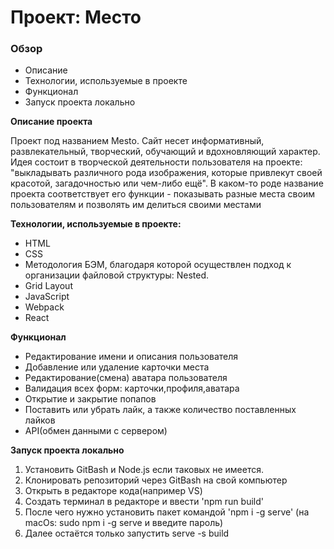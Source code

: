 # Проект: Место

### Обзор

* Описание
* Технологии, используемые в проекте
* Функционал
* Запуск проекта локально

**Описание проекта**

Проект под названием Mesto. Сайт несет информативный, развлекательный, творческий, обучающий и вдохновляющий характер. Идея состоит в творческой деятельности пользователя на проекте: "выкладывать различного рода изображения, которые привлекут своей красотой, загадочностью или чем-либо ещё". В каком-то роде название проекта соответствует его функции - показывать разные места своим пользователям и позволять им делиться своими местами

**Технологии, используемые в проекте:**

* HTML 
* CSS 
* Методология БЭМ, благодаря которой осуществлен подход к организации файловой структуры: Nested. 
* Grid Layout 
* JavaScript
* Webpack
* React

**Функционал**

 * Редактирование имени и описания пользователя
 * Добавление или удаление карточки места
 * Редактирование(смена) аватара пользователя
 * Валидация всех форм: карточки,профиля,аватара
 * Открытие и закрытие попапов
 * Поставить или убрать лайк, а также количество поставленных лайков
 * API(обмен данными с сервером)

**Запуск проекта локально**

1. Установить GitBash и Node.js если таковых не имеется.
2. Клонировать репозиторий через GitBash на свой компьютер
3. Открыть в редакторе кода(например VS)
4. Создать терминал в редакторе и ввести 'npm run build'
5. После чего нужно установить пакет командой 'npm i -g serve' (на macOs: sudo npm i -g serve и введите пароль)
6. Далее остаётся только запустить serve -s build

